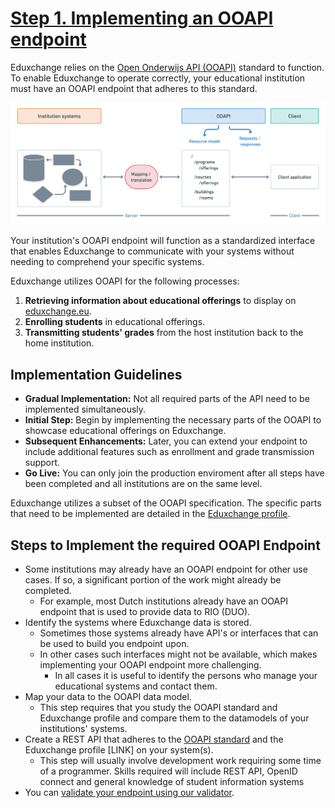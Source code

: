 # [Step 1. Implementing an OOAPI endpoint](https://wiki.surfnet.nl/display/EDX/Step+1.+Implementing+an+OOAPI+endpoint)

Eduxchange relies on the [Open Onderwijs API (OOAPI)](https://openonderwijsapi.nl/#/) standard to function. To enable Eduxchange to operate correctly, your educational institution must have an OOAPI endpoint that adheres to this standard.

![conceptual-model](images/conceptual-model.png)

Your institution's OOAPI endpoint will function as a standardized interface that enables Eduxchange to communicate with your systems without needing to comprehend your specific systems.

Eduxchange utilizes OOAPI for the following processes:

1. **Retrieving information about educational offerings** to display on [eduxchange.eu](https://eduxchange.eu/).
2. **Enrolling students** in educational offerings.
3. **Transmitting students' grades** from the host institution back to the home institution.

## Implementation Guidelines

- **Gradual Implementation:** Not all required parts of the API need to be implemented simultaneously.
- **Initial Step:** Begin by implementing the necessary parts of the OOAPI to showcase educational offerings on Eduxchange.
- **Subsequent Enhancements:** Later, you can extend your endpoint to include additional features such as enrollment and grade transmission support.
- **Go Live:** You can only join the production enviroment after all steps have been completed and all institutions are on the same level.

Eduxchange utilizes a subset of the OOAPI specification. The specific parts that need to be implemented are detailed in the [Eduxchange profile](https://openonderwijsapi.nl/#/technical/consumers-and-profiles/eduxchange).

## Steps to Implement the required OOAPI Endpoint

- Some institutions may already have an OOAPI endpoint for other use cases. If so, a significant portion of the work might already be completed.
  - For example, most Dutch institutions already have an OOAPI endpoint that is used to provide data to RIO (DUO).
- Identify the systems where Eduxchange data is stored.
  - Sometimes those systems already have API's or interfaces that can be used to build you endpoint upon.
  - In other cases such interfaces might not be available, which makes implementing your OOAPI endpoint more challenging.
    - In all cases it is useful to identify the persons who manage your educational systems and contact them.
- Map your data to the OOAPI data model.
  - This step requires that you study the OOAPI standard and Eduxchange profile and compare them to the datamodels of your institutions' systems.
- Create a REST API that adheres to the [OOAPI standard](https://openonderwijsapi.nl/specification/v5/docs.html) and the Eduxchange profile \[LINK\] on your system(s).
  - This step will usually involve development work requiring some time of a programmer. Skills required will include REST API, OpenID connect and general
    knowledge of student information systems
- You can [validate your endpoint using our validator](https://wiki.surfnet.nl/display/EDX/Step+4.+Validating+your+OOAPI+endpoint).
